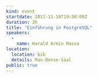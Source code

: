 ```yaml
---
kind: event
startdate: 2011-11-10T19:30:00Z
duration: 2h
title: "Einführung in PostgreSQL"
speakers:
  -
    name: Harald Armin Massa
location:
  location: bib
  details: Max-Bense-Saal
public: true
---
```

